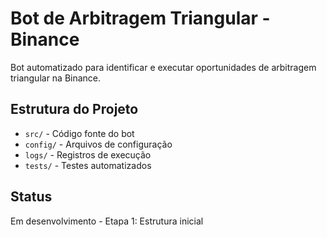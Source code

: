 # Bot de Arbitragem Triangular - Binance

Bot automatizado para identificar e executar oportunidades de arbitragem triangular na Binance.

## Estrutura do Projeto

- `src/` - Código fonte do bot
- `config/` - Arquivos de configuração
- `logs/` - Registros de execução
- `tests/` - Testes automatizados

## Status

Em desenvolvimento - Etapa 1: Estrutura inicial
